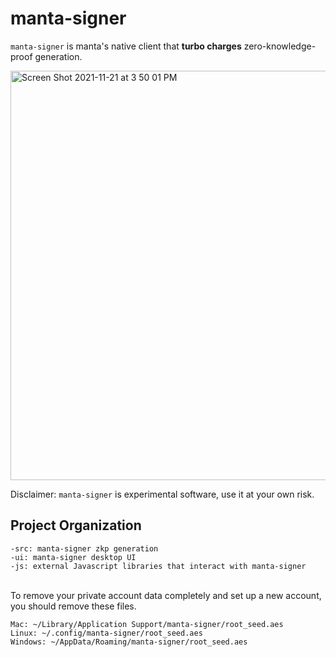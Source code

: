manta-signer
============

`manta-signer` is manta's native client that **turbo charges** zero-knowledge-proof generation.

<img width="655" alt="Screen Shot 2021-11-21 at 3 50 01 PM" src="https://user-images.githubusercontent.com/720571/142786609-ce7455e1-dbe7-4a6d-8a78-4aa22984a3d7.png">

Disclaimer: `manta-signer` is experimental software, use it at your own risk.

## Project Organization
```
-src: manta-signer zkp generation
-ui: manta-signer desktop UI
-js: external Javascript libraries that interact with manta-signer
```

<br/>
To remove your private account data completely and set up a new account, you should remove these files.

```
Mac: ~/Library/Application Support/manta-signer/root_seed.aes
Linux: ~/.config/manta-signer/root_seed.aes
Windows: ~/AppData/Roaming/manta-signer/root_seed.aes
```

